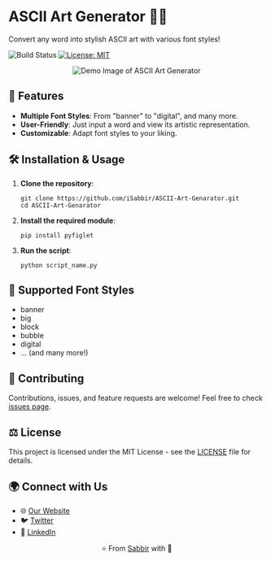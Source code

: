 <!DOCTYPE html>
<html lang="en">
<head>
    <meta charset="UTF-8">
    <meta name="viewport" content="width=device-width, initial-scale=1.0">
    <title>ASCII Art Generator</title>
    <link rel="stylesheet" href="path-to-your-css-if-any.css">
</head>
<body>

<h1>ASCII Art Generator 🎨✨</h1>
<p>Convert any word into stylish ASCII art with various font styles!</p>
<p>
    <img src="https://img.shields.io/badge/build-passing-brightgreen.svg" alt="Build Status">
    <a href="https://github.com/iSabbir/ASCII-Art-Genarator/blob/main/LICENSE"><img src="https://img.shields.io/badge/License-MIT-yellow.svg" alt="License: MIT"></a>
</p>

<div style="text-align:center;">
    <img src="path-to-your-demo-image.png" alt="Demo Image of ASCII Art Generator">
</div>

<h2>🚀 Features</h2>
<ul>
    <li><strong>Multiple Font Styles</strong>: From "banner" to "digital", and many more.</li>
    <li><strong>User-Friendly</strong>: Just input a word and view its artistic representation.</li>
    <li><strong>Customizable</strong>: Adapt font styles to your liking.</li>
</ul>

<h2>🛠️ Installation & Usage</h2>
<ol>
    <li><strong>Clone the repository</strong>:
        <pre><code>git clone https://github.com/iSabbir/ASCII-Art-Genarator.git
cd ASCII-Art-Genarator</code></pre>
    </li>
    <li><strong>Install the required module</strong>:
        <pre><code>pip install pyfiglet</code></pre>
    </li>
    <li><strong>Run the script</strong>:
        <pre><code>python script_name.py</code></pre>
    </li>
</ol>

<h2>🎨 Supported Font Styles</h2>
<ul>
    <li>banner</li>
    <li>big</li>
    <li>block</li>
    <li>bubble</li>
    <li>digital</li>
    <li>... (and many more!)</li>
</ul>

<h2>🤝 Contributing</h2>
<p>Contributions, issues, and feature requests are welcome! Feel free to check <a href="https://github.com/iSabbir/ASCII-Art-Genarator/issues">issues page</a>.</p>

<h2>⚖️ License</h2>
<p>This project is licensed under the MIT License - see the <a href="https://github.com/iSabbir/ASCII-Art-Genarator/blob/main/LICENSE">LICENSE</a> file for details.</p>

<h2>🌍 Connect with Us</h2>
<ul>
    <li>🌐 <a href="#">Our Website</a></li>
    <li>🐦 <a href="#">Twitter</a></li>
    <li>📝 <a href="#">LinkedIn</a></li>
</ul>

<div style="text-align:center;">
    ⭐️ From <a href="https://github.com/iSabbir">Sabbir</a> with 💖
</div>

</body>
</html>
